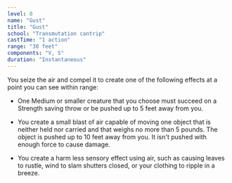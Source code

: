 ```yaml
---
level: 0
name: "Gust"
title: "Gust"
school: "Transmutation cantrip"
castTime: "1 action"
range: "30 feet"
components: "V, S"
duration: "Instantaneous"
---
```


You seize the air and compel it to create one of the following effects at a point you can see within range:

- One Medium or smaller creature that you choose must succeed on a Strength saving throw or be pushed up to 5 feet away from you.

- You create a small blast of air capable of moving one object that is neither held nor carried and that weighs no more than 5 pounds. The object is pushed up to 10 feet away from you. It isn't pushed with enough force to cause damage.

- You create a harm less sensory effect using air, such as causing leaves to rustle, wind to slam shutters closed, or your clothing to ripple in a breeze.
